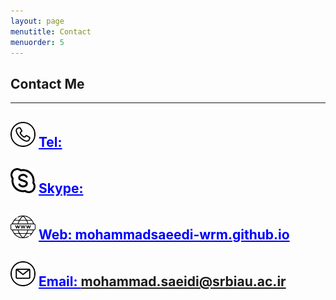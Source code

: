 ```yaml
---
layout: page
menutitle: Contact
menuorder: 5
---
```

## __Contact Me__
_________________________________________________________________________________________________________________________________________________________________________


## <img width="40" height="40" alt="Target" src="/assets//call.png"> __<a href="" style="color: blue;"> Tel: </a>__ 
## <img width="40" height="40" alt="Target" src="/assets//skype.png"> __<a href="" style="color: blue;">Skype: </a>__ 
## <img width="40" height="40" alt="Target" src="/assets//web.png"> __<a href="https://mohammadsaeedi-wrm.github.io/" style="color: blue;">Web: mohammadsaeedi-wrm.github.io </a>__ 
## <img width="40" height="40" alt="Target" src="/assets//email.png"> __<a href="" style="color: blue;">Email: mohammad.saeidi@srbiau.ac.ir </a>__ 
